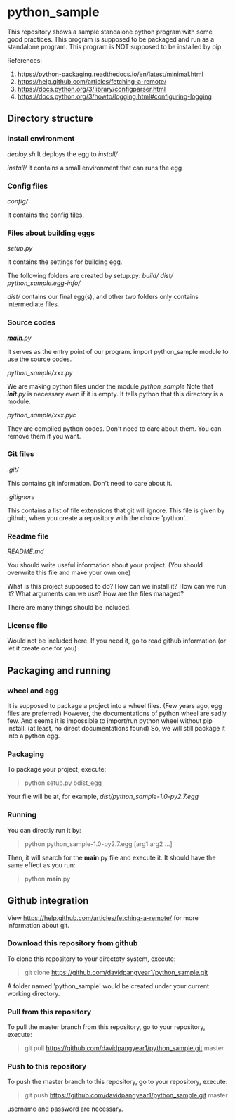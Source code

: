 # python_sample                                                                                                                                                                                             
This repository shows a sample standalone python program with some good practices.
This program is supposed to be packaged and run as a standalone program.
This program is NOT supposed to be installed by pip.

References:
1. https://python-packaging.readthedocs.io/en/latest/minimal.html
2. https://help.github.com/articles/fetching-a-remote/ 
3. https://docs.python.org/3/library/configparser.html
4. https://docs.python.org/3/howto/logging.html#configuring-logging

## Directory structure

### install environment
*deploy.sh*
It deploys the egg to *install/*

*install/*
It contains a small environment that can runs the egg

### Config files
*config/*

It contains the config files.

### Files about building eggs
*setup.py*

It contains the settings for building egg.

The following folders are created by setup.py:
*build/*
*dist/*
*python_sample.egg-info/*

*dist/* contains our final egg(s), and other two folders only contains intermediate files.

### Source codes
*__main__.py*

It serves as the entry point of our program. import python_sample module to use the source codes.

*python_sample/xxx.py*

We are making python files under the module *python_sample*
Note that *__init__.py* is necessary even if it is empty.
It tells python that this directory is a module.

*python_sample/xxx.pyc*

They are compiled python codes. Don't need to care about them. You can remove them if you want.

### Git files
*.git/*

This contains git information. Don't need to care about it.

*.gitignore*

This contains a list of file extensions that git will ignore.
This file is given by github, when you create a repository with the choice 'python'.

### Readme file
*README.md*

You should write useful information about your project. (You should overwrite this file and make your own one)

What is this project supposed to do?
How can we install it?
How can we run it?
What arguments can we use?
How are the files managed?

There are many things should be included.

### License file
Would not be included here. If you need it, go to read github information.(or let it create one for you)

## Packaging and running
### wheel and egg
It is supposed to package a project into a wheel files. (Few years ago, egg files are preferred)
However, the documentations of python wheel are sadly few.
And seems it is impossible to import/run python wheel without pip install. (at least, no direct documentations found)
So, we will still package it into a python egg.

### Packaging
To package your project, execute:
>python setup.py bdist_egg

Your file will be at, for example,
*dist/python_sample-1.0-py2.7.egg*

### Running
You can directly run it by:
>python python_sample-1.0-py2.7.egg [arg1 arg2 ...]

Then, it will search for the __main__.py file and execute it.
It should have the same effect as you run:
>python __main__.py

## Github integration
View https://help.github.com/articles/fetching-a-remote/ for more information about git.

### Download this repository from github
To clone this repository to your directoty system, execute:

>git clone https://github.com/davidpangyear1/python_sample.git

A folder named 'python_sample' would be created under your current working directory.

### Pull from this repository
To pull the master branch from this repository, go to your repository, execute:
>git pull https://github.com/davidpangyear1/python_sample.git master

### Push to this repository
To push the master branch to this repository, go to your repository, execute:
>git push https://github.com/davidpangyear1/python_sample.git master

username and password are necessary.
